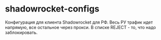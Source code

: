 # shadowrocket-configs
Конфигурация для клиента Shadowrocket для РФ. 
Весь РУ трафик идет напрямую, все остальное через прокси. В списке REJECT - то, что надо заблокировать.
